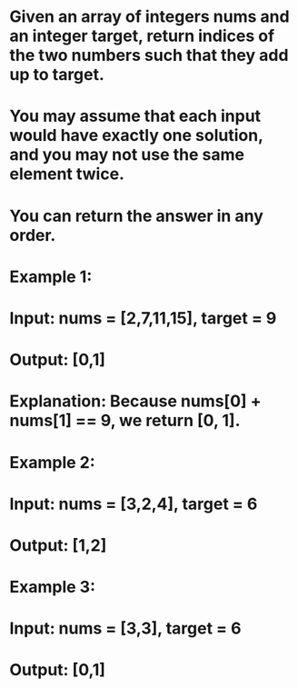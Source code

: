# Given an array of integers nums and an integer target, return indices of the two numbers such that they add up to target.

# You may assume that each input would have exactly one solution, and you may not use the same element twice.

# You can return the answer in any order.

# Example 1:

# Input: nums = [2,7,11,15], target = 9
# Output: [0,1]
# Explanation: Because nums[0] + nums[1] == 9, we return [0, 1].

# Example 2:

# Input: nums = [3,2,4], target = 6
# Output: [1,2]

# Example 3:

# Input: nums = [3,3], target = 6
# Output: [0,1]
